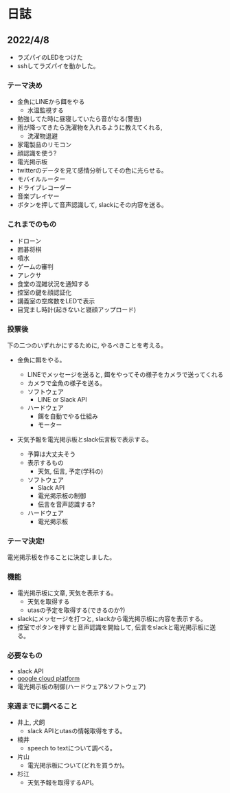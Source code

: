 # 日誌

## 2022/4/8

- ラズパイのLEDをつけた
- sshしてラズパイを動かした。

### テーマ決め

- 金魚にLINEから餌をやる
    - 水温監視する
- 勉強してた時に昼寝していたら音がなる(警告)
- 雨が降ってきたら洗濯物を入れるように教えてくれる, 
    - 洗濯物退避
- 家電製品のリモコン
- 顔認識を使う?
- 電光掲示板
- twitterのデータを見て感情分析してその色に光らせる。
- モバイルルーター
- ドライブレコーダー
- 音楽プレイヤー
- ボタンを押して音声認識して, slackにその内容を送る。

### これまでのもの

- ドローン
- 囲碁将棋
- 噴水
- ゲームの審判
- アレクサ
- 食堂の混雑状況を通知する
- 控室の鍵を顔認証化
- 講義室の空席数をLEDで表示
- 目覚まし時計(起きないと寝顔アップロード)

### 投票後

下の二つのいずれかにするために, やるべきことを考える。
- 金魚に餌をやる。
    - LINEでメッセージを送ると, 餌をやってその様子をカメラで送ってくれる
    - カメラで金魚の様子を送る。
    - ソフトウェア
        - LINE or Slack API
    - ハードウェア
        - 餌を自動でやる仕組み
        - モーター

- 天気予報を電光掲示板とslack伝言板で表示する。
    - 予算は大丈夫そう
    - 表示するもの
        - 天気, 伝言, 予定(学科の)
    - ソフトウェア
        - Slack API
        - 電光掲示板の制御
        - 伝言を音声認識する?
    - ハードウェア
        - 電光掲示板

### テーマ決定!
電光掲示板を作ることに決定しました。

### 機能
- 電光掲示板に文章, 天気を表示する。
    - 天気を取得する
    - utasの予定を取得する(できるのか?)
- slackにメッセージを打つと, slackから電光掲示板に内容を表示する。
- 控室でボタンを押すと音声認識を開始して, 伝言をslackと電光掲示板に送る。

### 必要なもの
- slack API
- [google cloud platform](https://cloud.google.com/speech-to-text?hl=ja)
- 電光掲示板の制御(ハードウェア&ソフトウェア) 

### 来週までに調べること

- 井上, 犬飼
    - slack APIとutasの情報取得をする。
- 楠井
    - speech to textについて調べる。
- 片山
    - 電光掲示板について(どれを買うか)。
- 杉江
    - 天気予報を取得するAPI。


